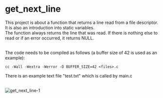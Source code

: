 # get_next_line
This project is about a function that returns a line read from a file descriptor. It is also an introduction into static variables. <br> 
The function always returns the line that was read. If there is nothing else to read or if an error occurred, it returns NULL.<br><br>

The code needs to be compiled as follows (a buffer size of 42 is used as an example):
```
cc -Wall -Wextra -Werror -D BUFFER_SIZE=42 <files>.c
```
There is an example text file "test.txt" which is called by main.c <br> <br>

![get_next_line-1](https://github.com/RanniSch/get_next_line/assets/104382315/13f45616-6d3e-4523-8ac7-4a3adb14da5c)
